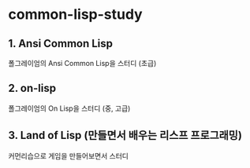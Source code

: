 # common-lisp-study

## 1. Ansi Common Lisp 
 폴그레이엄의 Ansi Common Lisp을 스터디 (초급)

## 2. on-lisp
 폴그레이엄의 On Lisp을 스터디 (중, 고급)

## 3. Land of Lisp (만들면서 배우는 리스프 프로그래밍)
 커먼리습으로 게임을 만들어보면서 스터디 



